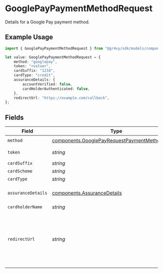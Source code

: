 # GooglePayPaymentMethodRequest

Details for a Google Pay payment method.

## Example Usage

```typescript
import { GooglePayPaymentMethodRequest } from "@gr4vy/sdk/models/components";

let value: GooglePayPaymentMethodRequest = {
    method: "googlepay",
    token: "<value>",
    cardSuffix: "1234",
    cardType: "credit",
    assuranceDetails: {
        accountVerified: false,
        cardHolderAuthenticated: false,
    },
    redirectUrl: "https://example.com/callback",
};
```

## Fields

| Field                                                                                                                                                                                                                                                                                                                                                                                                                                                                              | Type                                                                                                                                                                                                                                                                                                                                                                                                                                                                               | Required                                                                                                                                                                                                                                                                                                                                                                                                                                                                           | Description                                                                                                                                                                                                                                                                                                                                                                                                                                                                        | Example                                                                                                                                                                                                                                                                                                                                                                                                                                                                            |
| ---------------------------------------------------------------------------------------------------------------------------------------------------------------------------------------------------------------------------------------------------------------------------------------------------------------------------------------------------------------------------------------------------------------------------------------------------------------------------------- | ---------------------------------------------------------------------------------------------------------------------------------------------------------------------------------------------------------------------------------------------------------------------------------------------------------------------------------------------------------------------------------------------------------------------------------------------------------------------------------- | ---------------------------------------------------------------------------------------------------------------------------------------------------------------------------------------------------------------------------------------------------------------------------------------------------------------------------------------------------------------------------------------------------------------------------------------------------------------------------------- | ---------------------------------------------------------------------------------------------------------------------------------------------------------------------------------------------------------------------------------------------------------------------------------------------------------------------------------------------------------------------------------------------------------------------------------------------------------------------------------- | ---------------------------------------------------------------------------------------------------------------------------------------------------------------------------------------------------------------------------------------------------------------------------------------------------------------------------------------------------------------------------------------------------------------------------------------------------------------------------------- |
| `method`                                                                                                                                                                                                                                                                                                                                                                                                                                                                           | [components.GooglePayRequestPaymentMethodMethod](../../models/components/googlepayrequestpaymentmethodmethod.md)                                                                                                                                                                                                                                                                                                                                                                   | :heavy_check_mark:                                                                                                                                                                                                                                                                                                                                                                                                                                                                 | `googlepay`.                                                                                                                                                                                                                                                                                                                                                                                                                                                                       | googlepay                                                                                                                                                                                                                                                                                                                                                                                                                                                                          |
| `token`                                                                                                                                                                                                                                                                                                                                                                                                                                                                            | *string*                                                                                                                                                                                                                                                                                                                                                                                                                                                                           | :heavy_check_mark:                                                                                                                                                                                                                                                                                                                                                                                                                                                                 | The encrypted (opaque) token returned by the Google Pay API that<br/>represents a payment method.                                                                                                                                                                                                                                                                                                                                                                                  |                                                                                                                                                                                                                                                                                                                                                                                                                                                                                    |
| `cardSuffix`                                                                                                                                                                                                                                                                                                                                                                                                                                                                       | *string*                                                                                                                                                                                                                                                                                                                                                                                                                                                                           | :heavy_minus_sign:                                                                                                                                                                                                                                                                                                                                                                                                                                                                 | Last 4 digits of the PAN for identification purposes.                                                                                                                                                                                                                                                                                                                                                                                                                              | 1234                                                                                                                                                                                                                                                                                                                                                                                                                                                                               |
| `cardScheme`                                                                                                                                                                                                                                                                                                                                                                                                                                                                       | *string*                                                                                                                                                                                                                                                                                                                                                                                                                                                                           | :heavy_minus_sign:                                                                                                                                                                                                                                                                                                                                                                                                                                                                 | The scheme/brand of the card.                                                                                                                                                                                                                                                                                                                                                                                                                                                      |                                                                                                                                                                                                                                                                                                                                                                                                                                                                                    |
| `cardType`                                                                                                                                                                                                                                                                                                                                                                                                                                                                         | *string*                                                                                                                                                                                                                                                                                                                                                                                                                                                                           | :heavy_minus_sign:                                                                                                                                                                                                                                                                                                                                                                                                                                                                 | The type of card.                                                                                                                                                                                                                                                                                                                                                                                                                                                                  | credit                                                                                                                                                                                                                                                                                                                                                                                                                                                                             |
| `assuranceDetails`                                                                                                                                                                                                                                                                                                                                                                                                                                                                 | [components.AssuranceDetails](../../models/components/assurancedetails.md)                                                                                                                                                                                                                                                                                                                                                                                                         | :heavy_minus_sign:                                                                                                                                                                                                                                                                                                                                                                                                                                                                 | Information about the validation performed on the payment data. (See https://developers.google.com/pay/api/web/reference/response-objects#assurance-details-specifications).                                                                                                                                                                                                                                                                                                       |                                                                                                                                                                                                                                                                                                                                                                                                                                                                                    |
| `cardholderName`                                                                                                                                                                                                                                                                                                                                                                                                                                                                   | *string*                                                                                                                                                                                                                                                                                                                                                                                                                                                                           | :heavy_minus_sign:                                                                                                                                                                                                                                                                                                                                                                                                                                                                 | Name of the card holder.                                                                                                                                                                                                                                                                                                                                                                                                                                                           |                                                                                                                                                                                                                                                                                                                                                                                                                                                                                    |
| `redirectUrl`                                                                                                                                                                                                                                                                                                                                                                                                                                                                      | *string*                                                                                                                                                                                                                                                                                                                                                                                                                                                                           | :heavy_minus_sign:                                                                                                                                                                                                                                                                                                                                                                                                                                                                 | We strongly recommend providing a `redirect_url` either when 3-D<br/>Secure is enabled and `three_d_secure_data` is not provided, or when<br/>using connections where 3DS is enabled. This value will be appended<br/>with both a transaction ID and status<br/>(e.g. `https://example.com/callback?gr4vy_transaction_id=123<br/>&gr4vy_transaction_status=capture_succeeded`) after 3-D Secure has<br/>completed. For those cases, if the value is not present, the<br/>transaction will be marked as failed. | https://example.com/callback                                                                                                                                                                                                                                                                                                                                                                                                                                                       |